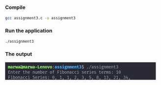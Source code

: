 ### Compile 

```bash
gcc assignment3.c -o assignment3
```

### Run the application 

```bash
./assignment3
```

### The output

![lab2_assignment3](lab2_assignment3.png)